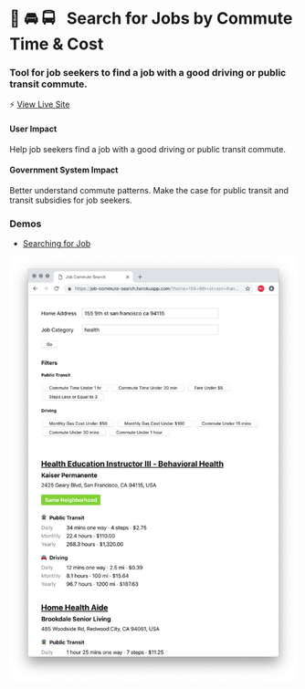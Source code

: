 # 🚆 🚘 🚍 &nbsp; Search for Jobs by Commute Time & Cost
### Tool for job seekers to find a job with a good driving or public transit commute.

⚡️ [View Live Site](https://job-commute-search.herokuapp.com)

#### User Impact
Help job seekers find a job with a good driving or public transit commute.

#### Government System Impact
Better understand commute patterns. Make the case for public transit and transit subsidies for job seekers.

### Demos

- [Searching for Job](https://codeforamerica.wake.com/27/PEjB80o0tvpbpqy5DvGyL)

![screenshot](https://github.com/codeforamerica/job-commute-search/blob/master/readme/screenshot.png)